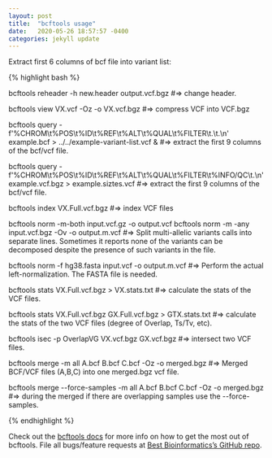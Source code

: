 ```yaml
---
layout: post
title:  "bcftools usage"
date:   2020-05-26 18:57:57 -0400
categories: jekyll update
---
```


Extract first 6 columns of bcf file into variant list:

{% highlight bash %}

bcftools reheader -h new.header output.vcf.bgz
#=> change header.

bcftools view VX.vcf -Oz -o VX.vcf.bgz
#=> compress VCF into VCF.bgz

bcftools query -f'%CHROM\t%POS\t%ID\t%REF\t%ALT\t%QUAL\t%FILTER\t.\t.\n' example.bcf > ../../example-variant-list.vcf &
#=> extract the first 9 columns of the bcf/vcf file.

bcftools query -f'%CHROM\t%POS\t%ID\t%REF\t%ALT\t%QUAL\t%FILTER\t%INFO/QC\t.\n' example.vcf.bgz > example.siztes.vcf 
#=> extract the first 9 columns of the bcf/vcf file.

bcftools index VX.Full.vcf.bgz
#=> index VCF files

bcftools norm -m-both input.vcf.gz -o output.vcf
bcftools norm -m -any input.vcf.bgz -Ov -o output.m.vcf
#=> Split multi-allelic variants calls into separate lines. Sometimes it reports none of the variants can be decomposed despite the presence of such variants in the file.

bcftools norm -f hg38.fasta input.vcf -o output.m.vcf
#=> Perform the actual left-normalization. The FASTA file is needed. 

bcftools stats VX.Full.vcf.bgz > VX.stats.txt
#=> calculate the stats of the VCF files. 

bcftools stats VX.Full.vcf.bgz GX.Full.vcf.bgz > GTX.stats.txt
#=> calculate the stats of the two VCF files (degree of Overlap, Ts/Tv, etc). 

bcftools isec -p OverlapVG VX.vcf.bgz GX.vcf.bgz
#=> intersect two VCF files.

bcftools merge -m all A.bcf B.bcf C.bcf -Oz -o merged.bgz
#=> Merged BCF/VCF files (A,B,C) into one merged.bgz vcf file.

bcftools merge --force-samples -m all A.bcf B.bcf C.bcf -Oz -o merged.bgz
#=> during the merged if there are overlapping samples use the --force-samples.

{% endhighlight %}

Check out the [bcftools docs][bcftools-docs] for more info on how to get the most out of bcftools. 
File all bugs/feature requests at [Best Bioinformatics’s GitHub repo][best-bioinformatics-gh].

[bcftools-docs]: http://samtools.github.io/bcftools/bcftools.html
[best-bioinformatics-gh]: https://github.com/best-bioinformatics/samtools.github.com
